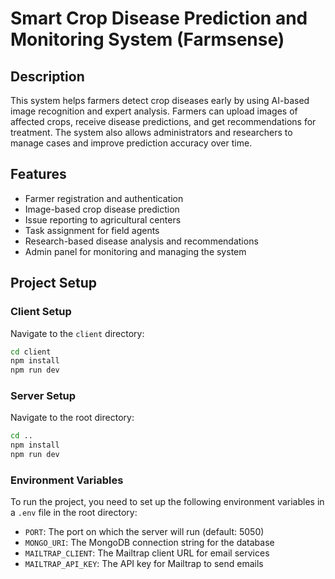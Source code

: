 # **Smart Crop Disease Prediction and Monitoring System (Farmsense)**

## **Description**

This system helps farmers detect crop diseases early by using AI-based image recognition and expert analysis. Farmers can upload images of affected crops, receive disease predictions, and get recommendations for treatment. The system also allows administrators and researchers to manage cases and improve prediction accuracy over time.

## **Features**

- Farmer registration and authentication
- Image-based crop disease prediction
- Issue reporting to agricultural centers
- Task assignment for field agents
- Research-based disease analysis and recommendations
- Admin panel for monitoring and managing the system

## **Project Setup**

### **Client Setup**

Navigate to the `client` directory:

```bash
cd client
npm install
npm run dev
```

### **Server Setup**

Navigate to the root directory:

```bash
cd ..
npm install
npm run dev
```

### **Environment Variables**

To run the project, you need to set up the following environment variables in a `.env` file in the root directory:

- `PORT`: The port on which the server will run (default: 5050)
- `MONGO_URI`: The MongoDB connection string for the database
- `MAILTRAP_CLIENT`: The Mailtrap client URL for email services
- `MAILTRAP_API_KEY`: The API key for Mailtrap to send emails
